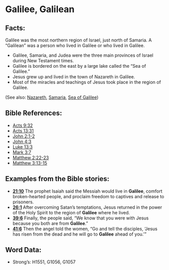 # Galilee, Galilean

## Facts:

Galilee was the most northern region of Israel, just north of Samaria. A “Galilean” was a person who lived in Galilee or who lived in Galilee.

* Galilee, Samaria, and Judea were the three main provinces of Israel during New Testament times.
* Galilee is bordered on the east by a large lake called the “Sea of Galilee.”
* Jesus grew up and lived in the town of Nazareth in Galilee.
* Most of the miracles and teachings of Jesus took place in the region of Galilee.

(See also: [Nazareth](../names/nazareth.md), [Samaria](../names/samaria.md), [Sea of Galilee](../names/seaofgalilee.md))

## Bible References:

* [Acts 9:32](rc://en/tn/help/act/09/32)
* [Acts 13:31](rc://en/tn/help/act/13/31)
* [John 2:1-2](rc://en/tn/help/jhn/02/01)
* [John 4:3](rc://en/tn/help/jhn/04/03)
* [Luke 13:3](rc://en/tn/help/luk/13/03)
* [Mark 3:7](rc://en/tn/help/mrk/03/07)
* [Matthew 2:22-23](rc://en/tn/help/mat/02/22)
* [Matthew 3:13-15](rc://en/tn/help/mat/03/13)

## Examples from the Bible stories:

* __[21:10](rc://en/tn/help/obs/21/10)__ The prophet Isaiah said the Messiah would live in __Galilee__, comfort broken-hearted people, and proclaim freedom to captives and release to prisoners.
* __[26:1](rc://en/tn/help/obs/26/01)__ After overcoming Satan’s temptations, Jesus returned in the power of the Holy Spirit to the region of __Galilee__ where he lived.
* __[39:6](rc://en/tn/help/obs/39/06)__ Finally, the people said, “We know that you were with Jesus because you both are from __Galilee__.”
* __[41:6](rc://en/tn/help/obs/41/06)__ Then the angel told the women, “Go and tell the disciples, ‘Jesus has risen from the dead and he will go to __Galilee__ ahead of you.’”

## Word Data:

* Strong’s: H1551, G1056, G1057
